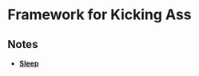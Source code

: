 <link rel="stylesheet" href="https://fonts.googleapis.com/css?family=Poppins">
<link rel="stylesheet" href="../common.css">

# Framework for Kicking Ass #

## Notes ##

* **[Sleep](sleep.html)**
